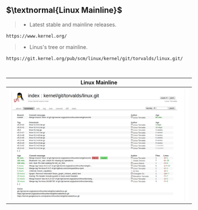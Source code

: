 ## $\textnormal{Linux Mainline}$

> - Latest stable and mainline releases.

```plaintext
https://www.kernel.org/
```

> - Linus's tree or mainline.

```plaintext
https://git.kernel.org/pub/scm/linux/kernel/git/torvalds/linux.git/
```

<br />

| Linux Mainline |
| -------------- |
| ![linux-mainline](./images/01-linus-mainline.png) |
